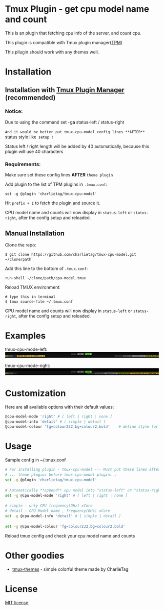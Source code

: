 # Tmux Plugin - get cpu model name and count

This is an plugin that fetching cpu info of the server, and count cpu.

This plugin is compatible with Tmux plugin manager([TPM](https://github.com/tmux-plugins/tpm))

This pllugin should work with any themes well.

# Installation
## Installation with [Tmux Plugin Manager](https://github.com/tmux-plugins/tpm) (recommended)

### Notice:

Due to using the command set -g**a** status-left / status-right 

`And it would be better put tmux-cpu-model config lines **AFTER** `status style like` setup !`

Status left / right length will be added by 40 automatically, because this plugin will use 40 characters


### Requirements:

Make sure set these config lines **AFTER** `theme plugin`

Add plugin to the list of TPM plugins in `.tmux.conf`:

    set -g @plugin 'charlietag/tmux-cpu-model'

Hit `prefix + I` to fetch the plugin and source it.

CPU model name and counts will now display in `status-left` or `status-right`, after the config setup and reloaded.

## Manual Installation

Clone the repo:

    $ git clone https://github.com/charlietag/tmux-cpu-model.git ~/clone/path

Add this line to the bottom of `.tmux.conf`:

    run-shell ~/clone/path/cpu-model.tmux

Reload TMUX environment:

    # type this in terminal
    $ tmux source-file ~/.tmux.conf

CPU model name and counts will now display in `status-left` or `status-right`, after the config setup and reloaded.


# Examples

tmux-cpu-mode-left:<br/>
![tmux-cpu-mode-left](/screenshots/tmux-cpu-mode-left.png)

tmux-cpu-mode-right:<br/>
![tmux-cpu-mode-right](/screenshots/tmux-cpu-mode-right.png)


# Customization

Here are all available options with their default values:

```bash
@cpu-model-mode 'right' # [ left | right | none ]
@cpu-model-info 'detail' # [ simple | detail ]
@cpu-model-colour 'fg=colour232,bg=colour2,bold'    # define style for the displayed cpu info
```


# Usage

Sample config in ~/.tmux.conf

```bash
# For installing plugin - tmux-cpu-model --- Must put these lines after plugins which change status-style like powerline-themes
# ... theme plugins before tmux-cpu-model plugin...
set -g @plugin 'charlietag/tmux-cpu-model'

# Automatically **append** cpu model into "status-left" or "status-right"
set -g @cpu-model-mode 'right' # [ left | right | none ]

# simple - only CPU frequency(GHz) xCore
# detail - CPU Model name , frequency(GHz) xCore
set -g @cpu-model-info 'detail' # [ simple | detail ]

set -g @cpu-model-colour 'fg=colour232,bg=colour2,bold'
```

Reload tmux config and check your cpu model name and counts

# Other goodies

- [tmux-themes](https://github.com/charlietag/tmux-themes) - simple colorful theme made by CharlieTag


# License

[MIT license](https://opensource.org/licenses/MIT)
